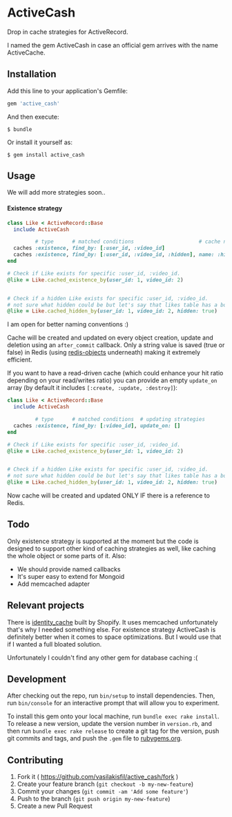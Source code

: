 # ActiveCash
Drop in cache strategies for ActiveRecord.

I named the gem ActiveCash in case an official gem arrives with the name
ActiveCache.

## Installation

Add this line to your application's Gemfile:

```ruby
gem 'active_cash'
```

And then execute:

    $ bundle

Or install it yourself as:

    $ gem install active_cash

## Usage
We will add more strategies soon..

#### Existence strategy
``` ruby
class Like < ActiveRecord::Base
  include ActiveCash

         # type      # matched conditions                     # cache name (default is strategy name)
  caches :existence, find_by: [:user_id, :video_id]
  caches :existence, find_by: [:user_id, :video_id, :hidden], name: :hidden
end

# Check if Like exists for specific :user_id, :video_id.
@like = Like.cached_existence_by(user_id: 1, video_id: 2)


# Check if a hidden Like exists for specific :user_id, :video_id.
# not sure what hidden could be but let's say that likes table has a boolean hidden column :)
@like = Like.cached_hidden_by(user_id: 1, video_id: 2, hidden: true)
```

I am open for better naming conventions :)

Cache will be created and updated on every object creation, update and deletion
using an `after_commit` callback. Only a string value is saved (true or false)
in Redis (using [redis-objects](https://github.com/nateware/redis-objects) underneath)
making it extremely efficient.

If you want to have a read-driven cache (which could
enhance your hit ratio depending on your read/writes ratio) you can provide an
empty `update_on` array (by default it includes `[:create, :update, :destroy]`):

``` ruby
class Like < ActiveRecord::Base
  include ActiveCash

         # type      # matched conditions  # updating strategies
  caches :existence, find_by: [:video_id], update_on: []
end

# Check if Like exists for specific :user_id, :video_id.
@like = Like.cached_existence_by(user_id: 1, video_id: 2)


# Check if a hidden Like exists for specific :user_id, :video_id.
# not sure what hidden could be but let's say that likes table has a boolean hidden column :)
@like = Like.cached_hidden_by(user_id: 1, video_id: 2, hidden: true)
```

Now cache will be created and updated ONLY IF there is a reference to Redis.

## Todo
Only existence strategy is supported at the moment but the code is designed to
support other kind of caching strategies as well, like caching the whole object
or some parts of it. Also:

* We should provide named callbacks
* It's super easy to extend for Mongoid
* Add memcached adapter

## Relevant projects
There is [identity_cache](https://github.com/Shopify/identity_cache) built by Shopify.
It uses memcached unfortunately that's why I needed something else.
For existence strategy ActiveCash is definitely better when it comes to space optimizations.
But I would use that if I wanted a full bloated solution.

Unfortunately I couldn't find any other gem for database caching :(

## Development

After checking out the repo, run `bin/setup` to install dependencies. Then, run `bin/console` for an interactive prompt that will allow you to experiment. 

To install this gem onto your local machine, run `bundle exec rake install`. To release a new version, update the version number in `version.rb`, and then run `bundle exec rake release` to create a git tag for the version, push git commits and tags, and push the `.gem` file to [rubygems.org](https://rubygems.org).

## Contributing

1. Fork it ( https://github.com/vasilakisfil/active_cash/fork )
2. Create your feature branch (`git checkout -b my-new-feature`)
3. Commit your changes (`git commit -am 'Add some feature'`)
4. Push to the branch (`git push origin my-new-feature`)
5. Create a new Pull Request
